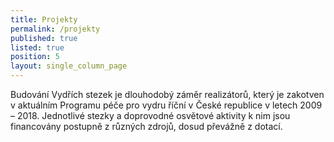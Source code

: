 ```yaml
---
title: Projekty
permalink: /projekty
published: true
listed: true
position: 5
layout: single_column_page
---
```

Budování Vydřích stezek je dlouhodobý záměr realizátorů, který je
zakotven v aktuálním Programu péče pro vydru říční v České republice v
letech 2009 – 2018. Jednotlivé stezky a doprovodné osvětové aktivity k
nim jsou financovány postupně z různých zdrojů, dosud převážně z dotací.
